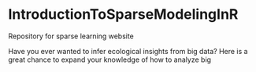 # IntroductionToSparseModelingInR
Repository for sparse learning website

Have you ever wanted to infer ecological insights from big data? Here is a great chance to expand your knowledge of how to analyze big 
